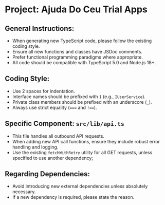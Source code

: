 # Project: Ajuda Do Ceu Trial Apps

## General Instructions:

- When generating new TypeScript code, please follow the existing coding style.
- Ensure all new functions and classes have JSDoc comments.
- Prefer functional programming paradigms where appropriate.
- All code should be compatible with TypeScript 5.0 and Node.js 18+.

## Coding Style:

- Use 2 spaces for indentation.
- Interface names should be prefixed with `I` (e.g., `IUserService`).
- Private class members should be prefixed with an underscore (`_`).
- Always use strict equality (`===` and `!==`).

## Specific Component: `src/lib/api.ts`

- This file handles all outbound API requests.
- When adding new API call functions, ensure they include robust error handling and logging.
- Use the existing `fetchWithRetry` utility for all GET requests, unless specified to use another dependency;

## Regarding Dependencies:

- Avoid introducing new external dependencies unless absolutely necessary.
- If a new dependency is required, please state the reason.